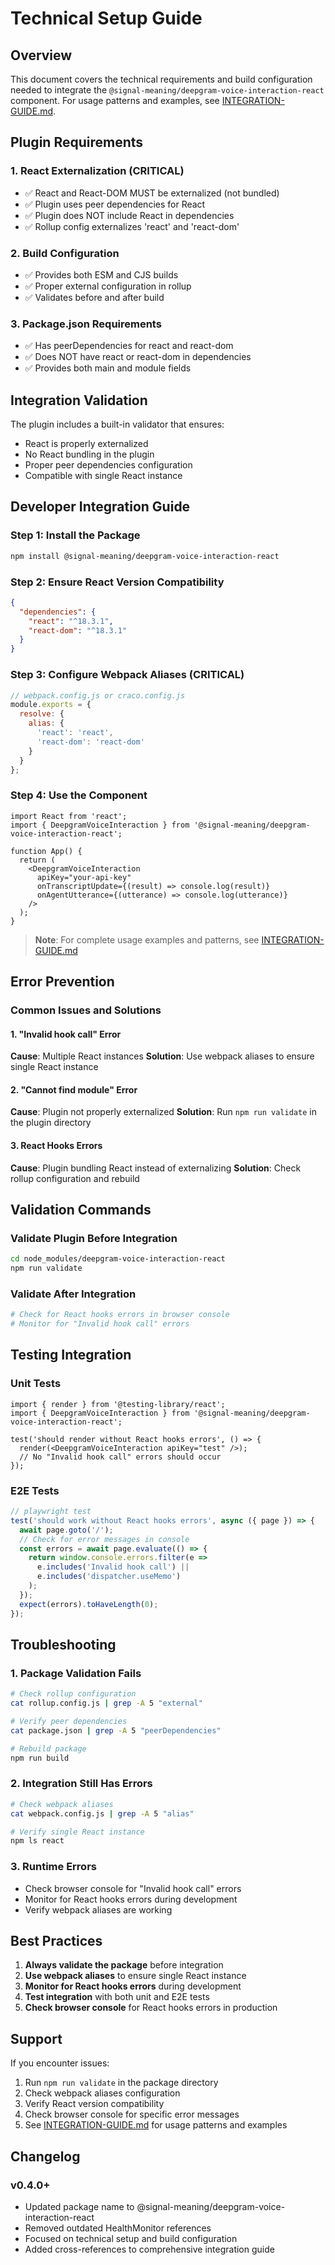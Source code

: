 # Technical Setup Guide

## Overview

This document covers the technical requirements and build configuration needed to integrate the `@signal-meaning/deepgram-voice-interaction-react` component. For usage patterns and examples, see [INTEGRATION-GUIDE.md](./INTEGRATION-GUIDE.md).

## Plugin Requirements

### 1. React Externalization (CRITICAL)
- ✅ React and React-DOM MUST be externalized (not bundled)
- ✅ Plugin uses peer dependencies for React
- ✅ Plugin does NOT include React in dependencies
- ✅ Rollup config externalizes 'react' and 'react-dom'

### 2. Build Configuration
- ✅ Provides both ESM and CJS builds
- ✅ Proper external configuration in rollup
- ✅ Validates before and after build

### 3. Package.json Requirements
- ✅ Has peerDependencies for react and react-dom
- ✅ Does NOT have react or react-dom in dependencies
- ✅ Provides both main and module fields

## Integration Validation

The plugin includes a built-in validator that ensures:
- React is properly externalized
- No React bundling in the plugin
- Proper peer dependencies configuration
- Compatible with single React instance

## Developer Integration Guide

### Step 1: Install the Package
```bash
npm install @signal-meaning/deepgram-voice-interaction-react
```

### Step 2: Ensure React Version Compatibility
```json
{
  "dependencies": {
    "react": "^18.3.1",
    "react-dom": "^18.3.1"
  }
}
```

### Step 3: Configure Webpack Aliases (CRITICAL)
```javascript
// webpack.config.js or craco.config.js
module.exports = {
  resolve: {
    alias: {
      'react': 'react',
      'react-dom': 'react-dom'
    }
  }
};
```

### Step 4: Use the Component
```tsx
import React from 'react';
import { DeepgramVoiceInteraction } from '@signal-meaning/deepgram-voice-interaction-react';

function App() {
  return (
    <DeepgramVoiceInteraction
      apiKey="your-api-key"
      onTranscriptUpdate={(result) => console.log(result)}
      onAgentUtterance={(utterance) => console.log(utterance)}
    />
  );
}
```

> **Note**: For complete usage examples and patterns, see [INTEGRATION-GUIDE.md](./INTEGRATION-GUIDE.md)

## Error Prevention

### Common Issues and Solutions

#### 1. "Invalid hook call" Error
**Cause**: Multiple React instances
**Solution**: Use webpack aliases to ensure single React instance

#### 2. "Cannot find module" Error
**Cause**: Plugin not properly externalized
**Solution**: Run `npm run validate` in the plugin directory

#### 3. React Hooks Errors
**Cause**: Plugin bundling React instead of externalizing
**Solution**: Check rollup configuration and rebuild

## Validation Commands

### Validate Plugin Before Integration
```bash
cd node_modules/deepgram-voice-interaction-react
npm run validate
```

### Validate After Integration
```bash
# Check for React hooks errors in browser console
# Monitor for "Invalid hook call" errors
```

## Testing Integration

### Unit Tests
```tsx
import { render } from '@testing-library/react';
import { DeepgramVoiceInteraction } from '@signal-meaning/deepgram-voice-interaction-react';

test('should render without React hooks errors', () => {
  render(<DeepgramVoiceInteraction apiKey="test" />);
  // No "Invalid hook call" errors should occur
});
```

### E2E Tests
```javascript
// playwright test
test('should work without React hooks errors', async ({ page }) => {
  await page.goto('/');
  // Check for error messages in console
  const errors = await page.evaluate(() => {
    return window.console.errors.filter(e => 
      e.includes('Invalid hook call') || 
      e.includes('dispatcher.useMemo')
    );
  });
  expect(errors).toHaveLength(0);
});
```

## Troubleshooting

### 1. Package Validation Fails
```bash
# Check rollup configuration
cat rollup.config.js | grep -A 5 "external"

# Verify peer dependencies
cat package.json | grep -A 5 "peerDependencies"

# Rebuild package
npm run build
```

### 2. Integration Still Has Errors
```bash
# Check webpack aliases
cat webpack.config.js | grep -A 5 "alias"

# Verify single React instance
npm ls react
```

### 3. Runtime Errors
- Check browser console for "Invalid hook call" errors
- Monitor for React hooks errors during development
- Verify webpack aliases are working

## Best Practices

1. **Always validate the package** before integration
2. **Use webpack aliases** to ensure single React instance
3. **Monitor for React hooks errors** during development
4. **Test integration** with both unit and E2E tests
5. **Check browser console** for React hooks errors in production

## Support

If you encounter issues:
1. Run `npm run validate` in the package directory
2. Check webpack aliases configuration
3. Verify React version compatibility
4. Check browser console for specific error messages
5. See [INTEGRATION-GUIDE.md](./INTEGRATION-GUIDE.md) for usage patterns and examples

## Changelog

### v0.4.0+
- Updated package name to @signal-meaning/deepgram-voice-interaction-react
- Removed outdated HealthMonitor references
- Focused on technical setup and build configuration
- Added cross-references to comprehensive integration guide


